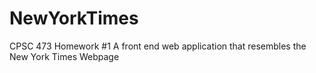 # NewYorkTimes
CPSC 473 Homework #1 
A front end web application that resembles the New York Times Webpage
